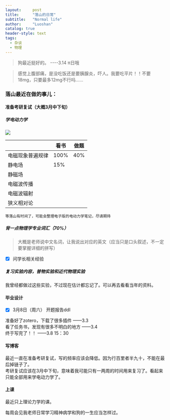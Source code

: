 ```yaml
---
layout:     post
title:      "落山的日常"
subtitle:   "Normal life"
author:     "Luoshan"
catalog: true
header-style: text
tags:
  - 杂谈
  - 物理
---
```


> 狗最近挺好的。    ----3.14 π日哦

> 感觉上腹部痛，是没吃饭还是要胰腺炎，吓人。我要吃平片！！不要18mg，只要最多12mg不行吗……

### 落山最近在做的事儿：


#### 准备考研复试（大概3月中下旬）

##### 学电动力学

![](https://cdn.jsdelivr.net/gh/xunluoshan/xunluoshan.github.io@master/img/attachment/elec-dynamic-exam.png)

|                |  看书  | 做题  |
| -------------- | ----- | ---- |
|  电磁现象普遍规律 | 100% | 40% |
|  静电场        | 15% |     |
|  静磁场        |     |     |
|  电磁波传播    |     |     |
|  电磁波辐射    |     |     |
|  狭义相对论    |     |     |

`等落山有时间了，可能会整理电子版的电动力学笔记，尽请期待`

##### 背一点物理学专业词汇（70%）
> 大概是老师说中文名词，让我说出对应的英文（应当只是口头叙述，不一定要掌握详细的拼写）

- [x] 问学长相关经验  

##### 复习实验内容，普物实验和近代物理实验

我曾经都做过这些实验，不过现在估计都忘记了。可以再去看看当年的资料。

#### 毕业设计

- [x] 3月8日（周六） 开题报告ddl

准备好了zotero，下载了很多插件   ——3.3  
看了任务书，发现有很多不明白的地方  ——3.4  
终于写完了！！  ——3.8 15：30  

#### 写博客

最近一直在准备考研复试，写的频率应该会降低。因为行百里者半九十，不能在最后掉链子了。  
考研复试应该在3月中下旬，意味着我可能只有一两周的时间用来复习了。看起来只能全部用来学电动力学了。

#### 上课

最近只上理论力学的课。

每周会见我老师日常学习精神病学和狗的一生应当怎样过。
